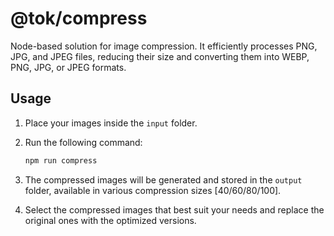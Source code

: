 # @tok/compress

Node-based solution for image compression. It efficiently processes PNG, JPG, and JPEG files, reducing their size and converting them into WEBP, PNG, JPG, or JPEG formats.

## Usage

1. Place your images inside the `input` folder.
2. Run the following command:

   ```bash
   npm run compress
   ```

3. The compressed images will be generated and stored in the `output` folder, available in various compression sizes [40/60/80/100].
4. Select the compressed images that best suit your needs and replace the original ones with the optimized versions.
